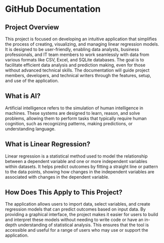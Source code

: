 
# GitHub Documentation


## Project Overview

This project is focused on developing an intuitive application that simplifies the process of creating, visualizing, and managing linear regression models. It is designed to be user-friendly, enabling data analysts, business professionals, and IT team members to work seamlessly with data from various formats like CSV, Excel, and SQLite databases. The goal is to facilitate efficient data analysis and prediction making, even for those without advanced technical skills. The documentation will guide project members, developers, and technical writers through the features, setup, and use of the application.

## What is AI?

Artificial intelligence refers to the simulation of human intelligence in machines. These systems are designed to learn, reason, and solve problems, allowing them to perform tasks that typically require human cognition, such as recognizing patterns, making predictions, or understanding language.

## What is Linear Regression?

Linear regression is a statistical method used to model the relationship between a dependent variable and one or more independent variables within datasets. It helps predict outcomes by fitting a straight line or pattern to the data points, showing how changes in the independent variables are associated with changes in the dependent variable.

## How Does This Apply to This Project?

The application allows users to import data, select variables, and create regression models that can predict outcomes based on input data. By providing a graphical interface, the project makes it easier for users to build and interpret these models without needing to write code or have an in-depth understanding of statistical analysis. This ensures that the tool is accessible and useful for a range of users who may use or support the application.

